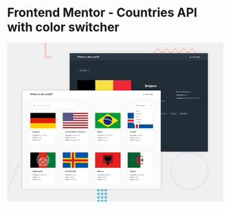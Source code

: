 # Frontend Mentor - Countries API with color switcher

![Design preview for the REST Countries API with color switcher challenge](./design/desktop-preview.jpg)

